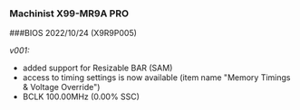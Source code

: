 ### Machinist X99-MR9A PRO
###BIOS 2022/10/24 (X9R9P005)

*v001:*
* added support for Resizable BAR (SAM)
* access to timing settings is now available (item name "Memory Timings & Voltage Override")
* BCLK 100.00MHz (0.00% SSC)